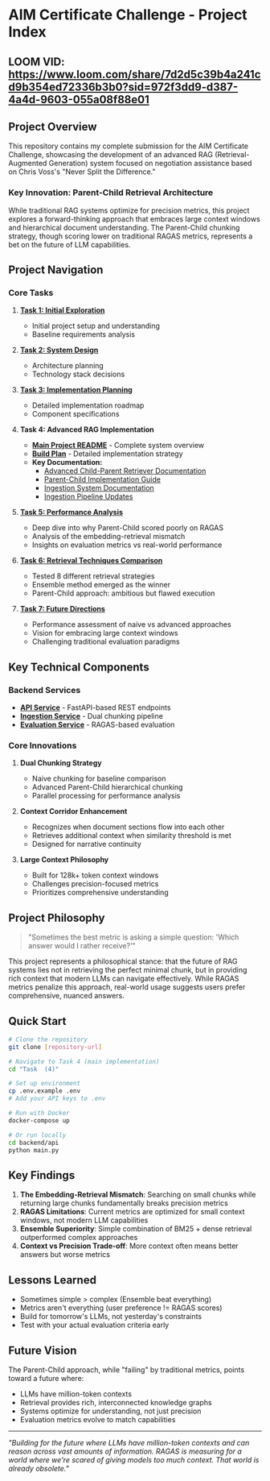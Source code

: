 # AIM Certificate Challenge - Project Index

## LOOM VID: https://www.loom.com/share/7d2d5c39b4a241cd9b354ed72336b3b0?sid=972f3dd9-d387-4a4d-9603-055a08f88e01

## Project Overview

This repository contains my complete submission for the AIM Certificate Challenge, showcasing the development of an advanced RAG (Retrieval-Augmented Generation) system focused on negotiation assistance based on Chris Voss's "Never Split the Difference."

### Key Innovation: Parent-Child Retrieval Architecture

While traditional RAG systems optimize for precision metrics, this project explores a forward-thinking approach that embraces large context windows and hierarchical document understanding. The Parent-Child chunking strategy, though scoring lower on traditional RAGAS metrics, represents a bet on the future of LLM capabilities.

## Project Navigation

### Core Tasks

1. **[Task 1: Initial Exploration](../Task%20%20(1)/Task_1.md)**
   - Initial project setup and understanding
   - Baseline requirements analysis

2. **[Task 2: System Design](../Task%20%20(2)/Task_2.md)**
   - Architecture planning
   - Technology stack decisions

3. **[Task 3: Implementation Planning](../Task%20%20(3)/Task_03.md)**
   - Detailed implementation roadmap
   - Component specifications

4. **Task 4: Advanced RAG Implementation**
   - **[Main Project README](../Task%20%20(4)/README.md)** - Complete system overview
   - **[Build Plan](../Task%20%20(4)/build%20plan.md)** - Detailed implementation strategy
   - **Key Documentation:**
     - [Advanced Child-Parent Retriever Documentation](../Task%20%20(4)/ADVANCED_CHILD_PARENT_RETRIEVER_CHUNKING.md)
     - [Parent-Child Implementation Guide](../Task%20%20(4)/PARENT_CHILD_CHUNKING_IMPLEMENTATION_GUIDE.md)
     - [Ingestion System Documentation](../Task%20%20(4)/backend/ingestion/INGESTION_README.md)
     - [Ingestion Pipeline Updates](../Task%20%20(4)/backend/ingestion/INGESTION_PIPELINE_UPDATES.md)

5. **[Task 5: Performance Analysis](../Task%20%20(5)/Task_05.md)**
   - Deep dive into why Parent-Child scored poorly on RAGAS
   - Analysis of the embedding-retrieval mismatch
   - Insights on evaluation metrics vs real-world performance

6. **[Task 6: Retrieval Techniques Comparison](../Task%20%20(6)/Task_06.md)**
   - Tested 8 different retrieval strategies
   - Ensemble method emerged as the winner
   - Parent-Child approach: ambitious but flawed execution

7. **[Task 7: Future Directions](../Task%20%20(7)/Task_07.md)**
   - Performance assessment of naive vs advanced approaches
   - Vision for embracing large context windows
   - Challenging traditional evaluation paradigms

## Key Technical Components

### Backend Services
- **[API Service](../Task%20%20(4)/backend/api/README.md)** - FastAPI-based REST endpoints
- **[Ingestion Service](../Task%20%20(4)/backend/ingestion/README.md)** - Dual chunking pipeline
- **[Evaluation Service](../Task%20%20(4)/backend/evaluation/README.md)** - RAGAS-based evaluation

### Core Innovations

1. **Dual Chunking Strategy**
   - Naive chunking for baseline comparison
   - Advanced Parent-Child hierarchical chunking
   - Parallel processing for performance analysis

2. **Context Corridor Enhancement**
   - Recognizes when document sections flow into each other
   - Retrieves additional context when similarity threshold is met
   - Designed for narrative continuity

3. **Large Context Philosophy**
   - Built for 128k+ token context windows
   - Challenges precision-focused metrics
   - Prioritizes comprehensive understanding

## Project Philosophy

> "Sometimes the best metric is asking a simple question: 'Which answer would I rather receive?'"

This project represents a philosophical stance: that the future of RAG systems lies not in retrieving the perfect minimal chunk, but in providing rich context that modern LLMs can navigate effectively. While RAGAS metrics penalize this approach, real-world usage suggests users prefer comprehensive, nuanced answers.

## Quick Start

```bash
# Clone the repository
git clone [repository-url]

# Navigate to Task 4 (main implementation)
cd "Task  (4)"

# Set up environment
cp .env.example .env
# Add your API keys to .env

# Run with Docker
docker-compose up

# Or run locally
cd backend/api
python main.py
```

## Key Findings

1. **The Embedding-Retrieval Mismatch**: Searching on small chunks while returning large chunks fundamentally breaks precision metrics
2. **RAGAS Limitations**: Current metrics are optimized for small context windows, not modern LLM capabilities
3. **Ensemble Superiority**: Simple combination of BM25 + dense retrieval outperformed complex approaches
4. **Context vs Precision Trade-off**: More context often means better answers but worse metrics

## Lessons Learned

- Sometimes simple > complex (Ensemble beat everything)
- Metrics aren't everything (user preference != RAGAS scores)
- Build for tomorrow's LLMs, not yesterday's constraints
- Test with your actual evaluation criteria early

## Future Vision

The Parent-Child approach, while "failing" by traditional metrics, points toward a future where:
- LLMs have million-token contexts
- Retrieval provides rich, interconnected knowledge graphs
- Systems optimize for understanding, not just precision
- Evaluation metrics evolve to match capabilities

---

*"Building for the future where LLMs have million-token contexts and can reason across vast amounts of information. RAGAS is measuring for a world where we're scared of giving models too much context. That world is already obsolete."*